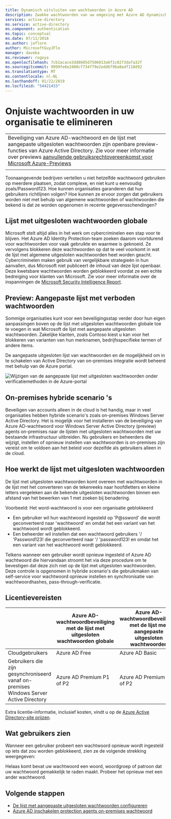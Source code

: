 ```yaml
---
title: Dynamisch uitsluiten van wachtwoorden in Azure AD
description: Zwakke wachtwoorden van uw omgeving met Azure AD dynamisch uitsluiten van wachtwoorden blokkeren
services: active-directory
ms.service: active-directory
ms.component: authentication
ms.topic: conceptual
ms.date: 07/11/2018
ms.author: joflore
author: MicrosoftGuyJFlo
manager: daveba
ms.reviewer: rogoya
ms.openlocfilehash: 7cb1acace3dd8605d7506013a6f1c0273dafa32f
ms.sourcegitcommit: 9999fe6e2400cf734f79e2edd6f96a8adf118d92
ms.translationtype: MT
ms.contentlocale: nl-NL
ms.lasthandoff: 01/22/2019
ms.locfileid: "54421433"
---
```

# <a name="eliminate-bad-passwords-in-your-organization"></a>Onjuiste wachtwoorden in uw organisatie te elimineren

|     |
| --- |
| Beveiliging van Azure AD-wachtwoord en de lijst met aangepaste uitgesloten wachtwoorden zijn openbare preview-functies van Azure Active Directory. Zie voor meer informatie over previews [aanvullende gebruiksrechtovereenkomst voor Microsoft Azure-Previews](https://azure.microsoft.com/support/legal/preview-supplemental-terms/)|
|     |

Toonaangevende bedrijven vertellen u niet hetzelfde wachtwoord gebruiken op meerdere plaatsen, zodat complexe, en niet kunt u eenvoudig zoals/Password123. Hoe kunnen organisaties garanderen dat hun gebruikers richtlijnen volgen? Hoe kunnen ze ervoor zorgen dat gebruikers worden niet met behulp van algemene wachtwoorden of wachtwoorden die bekend is dat ze worden opgenomen in recente gegevensschendingen?

## <a name="global-banned-password-list"></a>Lijst met uitgesloten wachtwoorden globale

Microsoft stelt altijd alles in het werk om cybercriminelen een stap voor te blijven. Het Azure AD Identity Protection-team zoeken daarom voortdurend voor wachtwoorden voor vaak gebruikte en waarmee is geknoeid. Ze vervolgens blokkeren deze wachtwoorden op dat te veel voorkomt in wat de lijst met algemene uitgesloten wachtwoorden heet worden geacht. Cybercriminelen maken gebruik van vergelijkbare strategieën in hun aanvallen, dus Microsoft niet publiceert de inhoud van deze lijst openbaar. Deze kwetsbare wachtwoorden worden geblokkeerd voordat ze een echte bedreiging voor klanten van Microsoft. Zie voor meer informatie over de inspanningen de [Microsoft Security Intelligence Report](https://www.microsoft.com/security/intelligence-report).

## <a name="preview-custom-banned-password-list"></a>Preview: Aangepaste lijst met verboden wachtwoorden

Sommige organisaties kunt voor een beveiligingsstap verder door hun eigen aanpassingen boven op de lijst met uitgesloten wachtwoorden globale toe te voegen in wat Microsoft de lijst met aangepaste uitgesloten wachtwoorden. Zakelijke klanten, zoals Contoso kiest u kan voor het blokkeren van varianten van hun merknamen, bedrijfsspecifieke termen of andere items.

De aangepaste uitgesloten lijst van wachtwoorden en de mogelijkheid om in te schakelen van Active Directory van on-premises integratie wordt beheerd met behulp van de Azure portal.

![Wijzigen van de aangepaste lijst met uitgesloten wachtwoorden onder verificatiemethoden in de Azure-portal](./media/concept-password-ban-bad/authentication-methods-password-protection.png)

## <a name="on-premises-hybrid-scenarios"></a>On-premises hybride scenario 's

Beveiligen van accounts alleen in de cloud is het handig, maar in veel organisaties hebben hybride scenario's zoals on-premises Windows Server Active Directory. Het is mogelijk voor het installeren van de beveiliging van Azure AD-wachtwoord voor Windows Server Active Directory (preview) agents on-premises naar de lijsten met uitgesloten wachtwoorden met uw bestaande infrastructuur uitbreiden. Nu gebruikers en beheerders die wijzigt, instellen of opnieuw instellen van wachtwoorden is on-premises zijn vereist om te voldoen aan het beleid voor dezelfde als gebruikers alleen in de cloud.

## <a name="how-does-the-banned-password-list-work"></a>Hoe werkt de lijst met uitgesloten wachtwoorden

De lijst met uitgesloten wachtwoorden komt overeen met wachtwoorden in de lijst met het converteren van de tekenreeks naar hoofdletters en kleine letters vergeleken aan de bekende uitgesloten wachtwoorden binnen een afstand van het bewerken van 1 met zoeken bij benadering.

Voorbeeld: Het word-wachtwoord is voor een organisatie geblokkeerd
   - Een gebruiker wil hun wachtwoord ingesteld op 'P@ssword' die wordt geconverteerd naar 'wachtwoord' en omdat het een variant van het wachtwoord wordt geblokkeerd.
   - Een beheerder wil instellen dat een wachtwoord gebruikers '/ 'Password123! die geconverteerd naar '/ 'password123! en omdat het een variant van het wachtwoord wordt geblokkeerd.

Telkens wanneer een gebruiker wordt opnieuw ingesteld of Azure AD wachtwoord die hiervandaan stroomt het via deze procedure om te bevestigen dat deze zich niet op de lijst met uitgesloten wachtwoorden. Deze controle is opgenomen in hybride scenario's die gebruikmaken van self-service voor wachtwoord opnieuw instellen en synchronisatie van wachtwoordhashes, pass-through-verificatie.

## <a name="license-requirements"></a>Licentievereisten

|   | Azure AD-wachtwoordbeveiliging met de lijst met uitgesloten wachtwoorden globale | Azure AD-wachtwoordbeveiliging met de lijst met aangepaste uitgesloten wachtwoorden|
| --- | --- | --- |
| Cloudgebruikers | Azure AD Free | Azure AD Basic |
| Gebruikers die zijn gesynchroniseerd vanaf on-premises Windows Server Active Directory | Azure AD Premium P1 of P2 | Azure AD Premium P1 of P2 |

Extra licentie-informatie, inclusief kosten, vindt u op de [Azure Active Directory-site prijzen](https://azure.microsoft.com/pricing/details/active-directory/).

## <a name="what-do-users-see"></a>Wat gebruikers zien

Wanneer een gebruiker probeert een wachtwoord opnieuw wordt ingesteld op iets dat zou worden geblokkeerd, zien ze de volgende strekking weergegeven:

Helaas komt bevat uw wachtwoord een woord, woordgroep of patroon dat uw wachtwoord gemakkelijk te raden maakt. Probeer het opnieuw met een ander wachtwoord.

## <a name="next-steps"></a>Volgende stappen

* [De lijst met aangepaste uitgesloten wachtwoorden configureren](howto-password-ban-bad.md)
* [Azure AD inschakelen protection agents on-premises wachtwoord](howto-password-ban-bad-on-premises-deploy.md)
